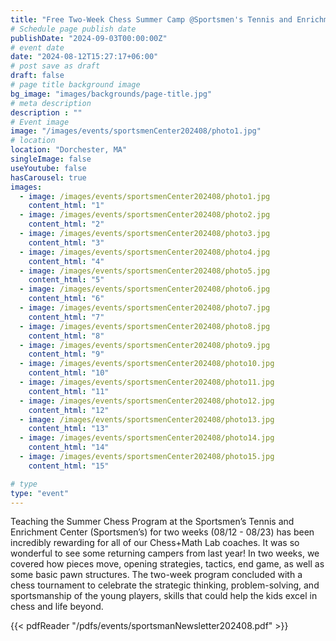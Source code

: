 ```yaml
---
title: "Free Two-Week Chess Summer Camp @Sportsmen's Tennis and Enrichment Center in Dorchester Summer 2024"
# Schedule page publish date
publishDate: "2024-09-03T00:00:00Z"
# event date
date: "2024-08-12T15:27:17+06:00"
# post save as draft
draft: false
# page title background image
bg_image: "images/backgrounds/page-title.jpg"
# meta description
description : ""
# Event image
image: "/images/events/sportsmenCenter202408/photo1.jpg"
# location
location: "Dorchester, MA"
singleImage: false
useYoutube: false
hasCarousel: true
images: 
  - image: /images/events/sportsmenCenter202408/photo1.jpg
    content_html: "1"
  - image: /images/events/sportsmenCenter202408/photo2.jpg
    content_html: "2"
  - image: /images/events/sportsmenCenter202408/photo3.jpg
    content_html: "3"
  - image: /images/events/sportsmenCenter202408/photo4.jpg
    content_html: "4"
  - image: /images/events/sportsmenCenter202408/photo5.jpg
    content_html: "5"
  - image: /images/events/sportsmenCenter202408/photo6.jpg
    content_html: "6"
  - image: /images/events/sportsmenCenter202408/photo7.jpg
    content_html: "7"
  - image: /images/events/sportsmenCenter202408/photo8.jpg
    content_html: "8"
  - image: /images/events/sportsmenCenter202408/photo9.jpg
    content_html: "9"
  - image: /images/events/sportsmenCenter202408/photo10.jpg
    content_html: "10"
  - image: /images/events/sportsmenCenter202408/photo11.jpg
    content_html: "11"
  - image: /images/events/sportsmenCenter202408/photo12.jpg
    content_html: "12"
  - image: /images/events/sportsmenCenter202408/photo13.jpg
    content_html: "13"
  - image: /images/events/sportsmenCenter202408/photo14.jpg
    content_html: "14"
  - image: /images/events/sportsmenCenter202408/photo15.jpg
    content_html: "15"

# type
type: "event"
---
```


Teaching the Summer Chess Program at the Sportsmen’s Tennis and Enrichment Center (Sportsmen’s) for two weeks (08/12 - 08/23) has been incredibly rewarding for all of our Chess+Math Lab coaches. It was so wonderful to see some returning campers from last year! In two weeks, we covered how pieces move, opening strategies, tactics, end game, as well as some basic pawn structures. The two-week program concluded with a chess tournament to celebrate the strategic thinking, problem-solving, and sportsmanship of the young players, skills that could help the kids excel in chess and life beyond. 

{{< pdfReader "/pdfs/events/sportsmanNewsletter202408.pdf" >}}
